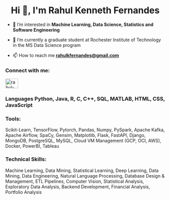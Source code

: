<h1 align="center">Hi 👋, I'm Rahul Kenneth Fernandes</h1>

- 👀 I’m interested in **Machine Learning, Data Science, Statistics and Software Engineering**

- 🌱 I’m currently a graduate student at Rochester Institute of Technology in the MS Data Science program

- 📫 How to reach me **rahulkfernandes@gmail.com**

<h3 align="left">Connect with me:</h3>
<p align="left">
<a href="https://linkedin.com/in/rahul-kf" target="blank"><img align="center" src="https://raw.githubusercontent.com/rahuldkjain/github-profile-readme-generator/master/src/images/icons/Social/linked-in-alt.svg" alt="rahul-kf" height="30" width="40" /></a>
</p>

<h3 align="left">Languages
Python, Java, R, C, C++, SQL, MATLAB, HTML, CSS, JavaScript
<h3 align="left">Tools:</h3>
Scikit-Learn, TensorFlow, Pytorch, Pandas, Numpy, PySpark, Apache Kafka, Apache Airflow, SpaCy, Gensim, Matplotlib, Flask, FastAPI, Django, MongoDB, PostgreSQL, MySQL, Cloud VM Management (GCP, OCI, AWS), Docker, PowerBI, Tableau
<h3 align="left">Technical Skills:</h3>
Machine Learning, Data Mining, Statistical Learning, Deep Learning, Data Mining, Data Engineering, Natural Language Processing, Database Design & Management, ETL Pipelines, Computer Vision, Statistical Analysis, Exploratory Data Analysis, Backend Development, Financial Analysis, Portfolio Analysis
